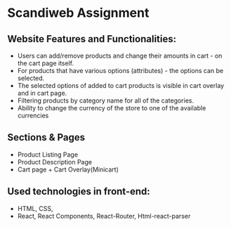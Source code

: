 # Scandiweb Assignment

## Website Features and Functionalities:
* Users can add/remove products and change their amounts in cart - on the cart page itself.
* For products that have various options (attributes) - the options can be selected.
* The selected options of added to cart products is visible in cart overlay and in cart page.
* Filtering products by category name for all of the categories.
* Ability to change the currency of the store to one of the available currencies

## Sections & Pages
* Product Listing Page
* Product Description Page
* Cart page + Cart Overlay(Minicart)

## Used technologies in front-end: 
* HTML, CSS, 
* React, React Components, React-Router, Html-react-parser
